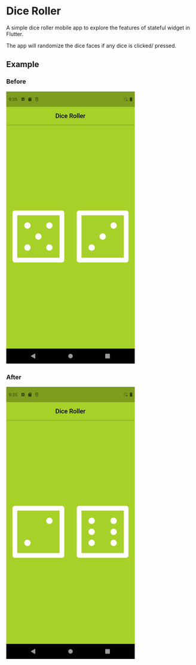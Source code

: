 # Dice Roller

A simple dice roller mobile app to explore the features of stateful widget in Flutter.  

The app will randomize the dice faces if any dice is clicked/ pressed.  

## Example  

### Before

![before](images/screenshots/Screenshot_before_resized.PNG)

### After  

![after](images/screenshots/Screenshot_after_resized.PNG)  
